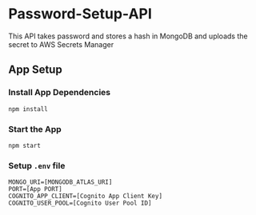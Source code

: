 # Password-Setup-API
 This API takes password and stores a hash in MongoDB and uploads the secret to AWS Secrets Manager

## App Setup 

### Install App Dependencies
```
npm install
```

### Start the App
```
npm start
```

### Setup `.env` file

```
MONGO_URI=[MONGODB_ATLAS_URI]
PORT=[App PORT]
COGNITO_APP_CLIENT=[Cognito App Client Key]
COGNITO_USER_POOL=[Cognito User Pool ID]
```

